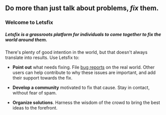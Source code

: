 
## Do more than just talk about problems, *fix* them.

### Welcome to Letsfix

##### Letsfix is a grassroots platform for individuals to come together to fix the world around them.


There's plenty of good intention in the world, but that doesn't always translate into results. Use Letsfix to:

* **Point out** what needs fixing. File [bug reports](http://en.wikipedia.org/wiki/Bug_tracking_system) on the real world. Other users can help contribute to why these issues are important, and add their support towards the fix.

* **Develop a community** motivated to fix that cause. Stay in contact, without fear of spam.

* **Organize solutions**. Harness the wisdom of the crowd to bring the best ideas to the forefront.
